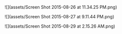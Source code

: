 ![](assets/Screen Shot 2015-08-26 at 11.34.25 PM.png)

![](assets/Screen Shot 2015-08-27 at 9.11.44 PM.png)

![](assets/Screen Shot 2015-08-29 at 2.15.26 AM.png)
